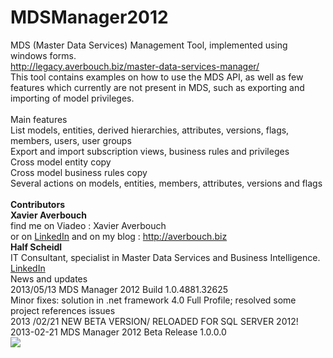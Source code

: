 # MDSManager2012
MDS (Master Data Services) Management Tool, implemented using windows forms.<br/>
<a href= "http://legacy.averbouch.biz/master-data-services-manager/" target="_blank">http://legacy.averbouch.biz/master-data-services-manager/</a><br/> 
This tool contains examples on how to use the MDS API, as well as few features which currently are not present in MDS, such as exporting and importing of model privileges.
<br/><br/>
Main features
<br/>
List models, entities, derived hierarchies, attributes, versions, flags, members, users, user groups<br/>
Export and import subscription views, business rules and privileges<br/>
Cross model entity copy<br/>
Cross model business rules copy<br/>
Several actions on models, entities, members, attributes, versions and flags<br/>
<br/>
<strong>Contributors</strong>
<br/>
<strong>Xavier Averbouch</strong>
<br/>
find me on Viadeo : Xavier Averbouch
<br/>
or on <a href="https://fr.linkedin.com/in/xavieraverbouch" target="_blank">LinkedIn</a> and on my blog : <a href="http://averbouch.biz" target="_blank">http://averbouch.biz</a>
<br/>
<strong>Half Scheidl</strong>
<br/>
IT Consultant, specialist in Master Data Services and Business Intelligence.
<br/>
<a href="http://www.linkedin.com/in/scheidlhalf" target="_blank">LinkedIn</a>
<br/>
News and updates
<br/>
2013/05/13 MDS Manager 2012 Build 1.0.4881.32625
<br/>
Minor fixes: solution in .net framework 4.0 Full Profile;  resolved some project references issues
<br/>
2013 /02/21 NEW BETA VERSION/ RELOADED FOR SQL SERVER 2012!
<br/>
2013-02-21 MDS Manager 2012 Beta Release 1.0.0.0
<br/>
<img src="http://averbouch.biz/mdsmanagerDesktop.PNG"/>
